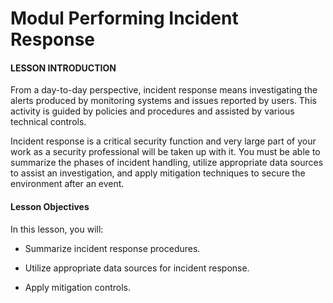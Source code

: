 # Modul Performing Incident Response

#### LESSON INTRODUCTION

From a day-to-day perspective, incident response means investigating the alerts produced by monitoring systems and issues reported by users. This activity is guided by policies and procedures and assisted by various technical controls.

Incident response is a critical security function and very large part of your work as a security professional will be taken up with it. You must be able to summarize the phases of incident handling, utilize appropriate data sources to assist an investigation, and apply mitigation techniques to secure the environment after an event.

#### Lesson Objectives

In this lesson, you will:

-   Summarize incident response procedures.
  
-   Utilize appropriate data sources for incident response.
  
-   Apply mitigation controls.